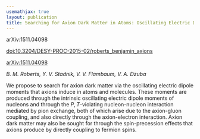 ```yaml
---
usemathjax: true
layout: publication
title: Searching for Axion Dark Matter in Atoms: Oscillating Electric Dipole Moments and Spin-Precession Effects
---
```


arXiv:1511.04098

[doi:10.3204/DESY-PROC-2015-02/roberts_benjamin_axions](http://dx.doi.org/10.3204/DESY-PROC-2015-02/roberts_benjamin_axions)

[arXiv:1511.04098](http://arxiv.org/abs/1511.04098)

_B. M. Roberts, Y. V. Stadnik, V. V. Flambaum, V. A. Dzuba_


We propose to search for axion dark matter via the oscillating electric dipole moments that axions induce in atoms and molecules. These moments are produced through the intrinsic oscillating electric dipole moments of nucleons and through the $P,T$-violating nucleon-nucleon interaction mediated by pion exchange, both of which arise due to the axion-gluon coupling, and also directly through the axion-electron interaction. Axion dark matter may also be sought for through the spin-precession effects that axions produce by directly coupling to fermion spins.

